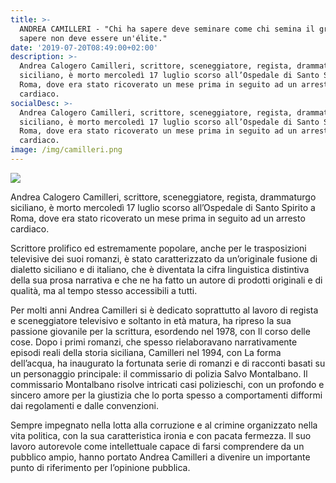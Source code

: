 ```yaml
---
title: >-
  ANDREA CAMILLERI - "Chi ha sapere deve seminare come chi semina il grano. Il
  sapere non deve essere un'élite."
date: '2019-07-20T08:49:00+02:00'
description: >-
  Andrea Calogero Camilleri, scrittore, sceneggiatore, regista, drammaturgo
  siciliano, è morto mercoledì 17 luglio scorso all’Ospedale di Santo Spirito a
  Roma, dove era stato ricoverato un mese prima in seguito ad un arresto
  cardiaco.
socialDesc: >-
  Andrea Calogero Camilleri, scrittore, sceneggiatore, regista, drammaturgo
  siciliano, è morto mercoledì 17 luglio scorso all’Ospedale di Santo Spirito a
  Roma, dove era stato ricoverato un mese prima in seguito ad un arresto
  cardiaco.
image: /img/camilleri.png
---
```

![](/img/camilleri.png)

Andrea Calogero Camilleri, scrittore, sceneggiatore, regista, drammaturgo siciliano, è morto mercoledì 17 luglio scorso all’Ospedale di Santo Spirito a Roma, dove era stato ricoverato un mese prima in seguito ad un arresto cardiaco.

Scrittore prolifico ed estremamente popolare, anche per le trasposizioni televisive dei suoi romanzi, è stato caratterizzato da un’originale fusione di dialetto siciliano e di italiano, che è diventata la cifra linguistica distintiva della sua prosa narrativa e che ne ha fatto un autore di prodotti originali e di qualità, ma al tempo stesso accessibili a tutti. 

Per molti anni Andrea Camilleri si è dedicato soprattutto al lavoro di regista e sceneggiatore televisivo e soltanto in età matura, ha ripreso la sua passione giovanile per la scrittura, esordendo nel 1978, con Il corso delle cose. Dopo i primi romanzi, che spesso rielaboravano narrativamente episodi reali della storia siciliana, Camilleri nel 1994, con La forma dell’acqua, ha inaugurato la fortunata serie di romanzi e di racconti basati su un personaggio principale: il commissario di polizia Salvo Montalbano. Il commissario Montalbano risolve intricati casi polizieschi, con un profondo e sincero amore per la giustizia che lo porta spesso a comportamenti difformi dai regolamenti e dalle convenzioni. 

Sempre impegnato nella lotta alla corruzione e al crimine organizzato nella vita politica, con la sua caratteristica ironia e con pacata fermezza. Il suo lavoro autorevole come intellettuale capace di farsi comprendere da un pubblico ampio, hanno portato Andrea Camilleri a divenire un importante punto di riferimento per l’opinione pubblica.
